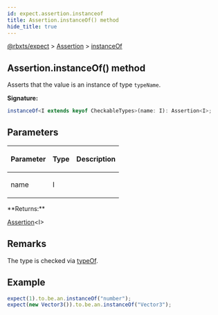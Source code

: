 ```yaml
---
id: expect.assertion.instanceof
title: Assertion.instanceOf() method
hide_title: true
---
```


[@rbxts/expect](./expect.md) &gt; [Assertion](./expect.assertion.md) &gt; [instanceOf](./expect.assertion.instanceof.md)

## Assertion.instanceOf() method

Asserts that the value is an instance of type `typeName`<!-- -->.

**Signature:**

```typescript
instanceOf<I extends keyof CheckableTypes>(name: I): Assertion<I>;
```

## Parameters

<table><thead><tr><th>

Parameter


</th><th>

Type


</th><th>

Description


</th></tr></thead>
<tbody><tr><td>

name


</td><td>

I


</td><td>


</td></tr>
</tbody></table>
**Returns:**

[Assertion](./expect.assertion.md)<!-- -->&lt;I&gt;

## Remarks

The type is checked via [typeOf](https://github.com/roblox-ts/compiler-types/blob/a13fdb1171895c7ed1a7f091d18031534e988886/types/callMacros.d.ts#L11)<!-- -->.

## Example


```ts
expect(1).to.be.an.instanceOf("number");
expect(new Vector3()).to.be.an.instanceOf("Vector3");
```
